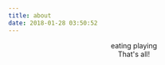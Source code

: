 ```yaml
---
title: about
date: 2018-01-28 03:50:52
---
```

<center>
eating  
playing  

<center>
That's all!  
  
  
  
  
  
  
  
  
  

